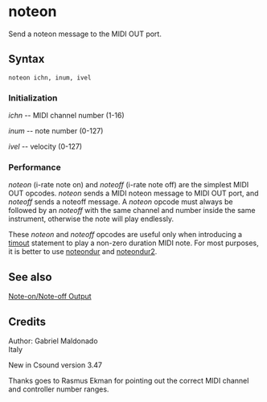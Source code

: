 <!--
id:noteon
category:Real-time MIDI:Note Output
-->
# noteon
Send a noteon message to the MIDI OUT port.

## Syntax
``` csound-orc
noteon ichn, inum, ivel
```

### Initialization

_ichn_ -- MIDI channel number (1-16)

_inum_ -- note number (0-127)

_ivel_ -- velocity (0-127)

### Performance

_noteon_ (i-rate note on) and _noteoff_ (i-rate note off) are the simplest MIDI OUT opcodes. _noteon_ sends a MIDI noteon message to MIDI OUT port, and _noteoff_ sends a noteoff message. A _noteon_ opcode must always be followed by an _noteoff_ with the same channel and number inside the same instrument, otherwise the note will play endlessly.

These _noteon_ and _noteoff_ opcodes are useful only when introducing a [timout](../../opcodes/timout) statement to play a non-zero duration MIDI note. For most purposes, it is better to use [noteondur](../../opcodes/noteondur) and [noteondur2](../../opcodes/noteondur2).

## See also

[Note-on/Note-off Output](../../midi/onoff)

## Credits

Author: Gabriel Maldonado<br>
Italy<br>

New in Csound version 3.47

Thanks goes to Rasmus Ekman for pointing out the correct MIDI channel and controller number ranges.

